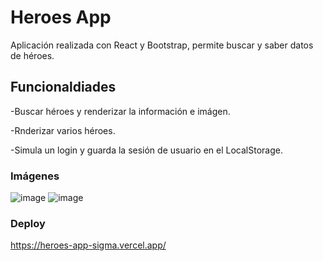 # Heroes App

Aplicación realizada con React y Bootstrap, permite buscar y saber datos de héroes.

## Funcionaldiades

-Buscar héroes y renderizar la información e imágen.

-Rnderizar varios héroes.

-Simula un login y guarda la sesión de usuario en el LocalStorage.

### Imágenes

![image](https://user-images.githubusercontent.com/87767241/167764943-b6b55af2-9212-4e53-8b16-78113aa02a72.png)
![image](https://user-images.githubusercontent.com/87767241/167764977-78dfba09-43a1-451b-8b57-f3ff097a5c6b.png)


### Deploy

https://heroes-app-sigma.vercel.app/
